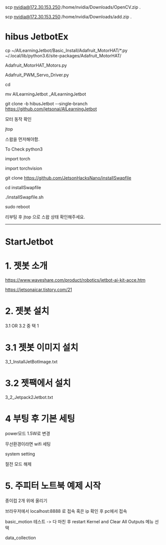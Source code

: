 scp nvidia@172.30.153.250:/home/nvidia/Downloads/OpenCV.zip .

scp nvidia@172.30.153.250:/home/nvidia/Downloads/add.zip .

# hibus JetbotEx

cp  ~/AILearningJetbot/Basic_Install/Adafruit_MotorHAT/*.py ~/.local/lib/python3.6/site-packages/Adafruit_MotorHAT/

Adafruit_MotorHAT_Motors.py

Adafruit_PWM_Servo_Driver.py 

cd

mv AILearningJetbot _AILearningJetbot

git clone -b hibusJetbot --single-branch https://github.com/jetsonai/AILearningJetbot

모터 동작 확인

jtop

스왑을 먼저해야함.

To Check
python3

import torch

import torchvision

git clone https://github.com/JetsonHacksNano/installSwapfile

cd installSwapfile

./installSwapfile.sh

sudo reboot

리부팅 후 jtop 으로 스왑 상태 확인해주세요.

----------------------

# StartJetbot

# 1. 젯봇 소개

https://www.waveshare.com/product/robotics/jetbot-ai-kit-acce.htm

https://jetsonaicar.tistory.com/21

# 2. 젯봇 설치 

3.1 OR 3.2 중 택 1

# 3.1 젯봇 이미지 설치

3_1_InstallJetBotImage.txt

# 3.2 젯팩에서 설치

3_2_Jetpack2Jetbot.txt


# 4 부팅 후 기본 세팅

power모드 1.5W로 변경

무선환경이라면 wifi 세팅

system setting

절전 모드 해제


# 5. 주피터 노트북 예제 시작

종이컵 2개 위에 올리기

브라우저에서 localhost:8888 로 접속
혹은 ip 확인 후 pc에서 접속

basic_motion 테스트
-> 다 마친 후 restart Kernel and Clear All Outputs 메뉴 선택

data_collection
